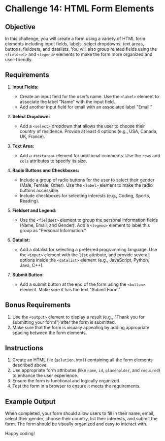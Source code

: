 # Challenge 14: HTML Form Elements 

## Objective

In this challenge, you will create a form using a variety of HTML form elements including input fields, labels, select dropdowns, text areas, buttons, fieldsets, and datalists. You will also group related fields using the `<fieldset>` and `<legend>` elements to make the form more organized and user-friendly.

## Requirements

1. **Input Fields:**
   - Create an input field for the user’s name. Use the `<label>` element to associate the label "Name" with the input field. 
   - Add another input field for email with an associated label "Email."

2. **Select Dropdown:**
   - Add a `<select>` dropdown that allows the user to choose their country of residence. Provide at least 4 options (e.g., USA, Canada, UK, France).

3. **Text Area:**
   - Add a `<textarea>` element for additional comments. Use the `rows` and `cols` attributes to specify its size.

4. **Radio Buttons and Checkboxes:**
   - Include a group of radio buttons for the user to select their gender (Male, Female, Other). Use the `<label>` element to make the radio buttons accessible.
   - Include checkboxes for selecting interests (e.g., Coding, Sports, Reading).

5. **Fieldset and Legend:**
   - Use the `<fieldset>` element to group the personal information fields (Name, Email, and Gender). Add a `<legend>` element to label this group as "Personal Information."

6. **Datalist:**
   - Add a datalist for selecting a preferred programming language. Use the `<input>` element with the `list` attribute, and provide several options inside the `<datalist>` element (e.g., JavaScript, Python, Java, C++).

7. **Submit Button:**
   - Add a submit button at the end of the form using the `<button>` element. Make sure it has the text "Submit Form."

## Bonus Requirements

1. Use the `<output>` element to display a result (e.g., "Thank you for submitting your form!") after the form is submitted.
2. Make sure that the form is visually appealing by adding appropriate spacing between the form elements.

## Instructions

1. Create an HTML file (`solution.html`) containing all the form elements described above.
2. Use appropriate form attributes (like `name`, `id`, `placeholder`, and `required`) to enhance the user experience.
3. Ensure the form is functional and logically organized.
4. Test the form in a browser to ensure it meets the requirements.

## Example Output

When completed, your form should allow users to fill in their name, email, select their gender, choose their country, list their interests, and submit the form. The form should be visually organized and easy to interact with.

Happy coding!
